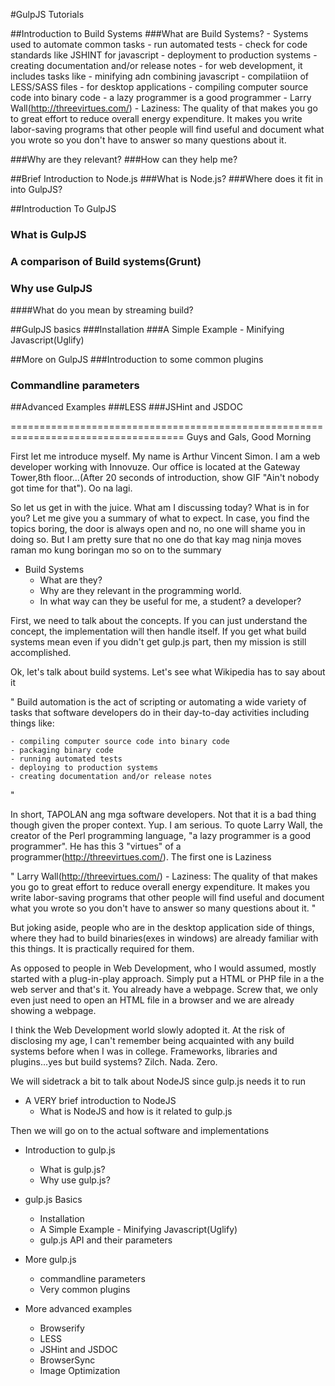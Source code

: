 #GulpJS Tutorials

##Introduction to Build Systems
###What are Build Systems?
    - Systems used to automate common tasks
        - run automated tests
        - check for code standards like JSHINT for javascript
        - deployment to production systems
        - creating documentation and/or release notes
        - for web development, it includes tasks like
            - minifying adn combining javascript
            - compilatiion of LESS/SASS files
        - for desktop applications
            - compiling computer source code into binary code
    -  a lazy programmer is a good programmer
        - Larry Wall(http://threevirtues.com/)
            - Laziness: The quality of that makes you go to great effort to reduce overall energy expenditure. It makes
                you write labor-saving programs that other people will find useful and document what you wrote so you don't
                have to answer so many questions about it.
    
###Why are they relevant?
###How can they help me?

##Brief Introduction to Node.js
###What is Node.js?
###Where does it fit in into GulpJS?

##Introduction To GulpJS
### What is GulpJS
### A comparison of Build systems(Grunt)
### Why use GulpJS
####What do you mean by streaming build?

##GulpJS basics
###Installation
###A Simple Example - Minifying Javascript(Uglify)

##More on GulpJS
###Introduction to some common plugins
### Commandline parameters

##Advanced Examples
###LESS
###JSHint and JSDOC


====================================================================================
Guys and Gals, Good Morning

First let me introduce myself. My name is Arthur Vincent Simon. I am a web developer working with Innovuze. Our office is located at the Gateway Tower,8th floor...(After 20 seconds of introduction, show GIF "Ain't nobody got time for that"). Oo na lagi.

So let us get in with the juice. What am I discussing today? What is in for you? Let me give you a summary of what to expect. In case, you find the topics boring, the door is
always open and no, no one will shame you in doing so. But I am pretty sure that no one do that kay mag ninja moves raman mo kung boringan mo so on to the summary

- Build Systems
    - What are they?
    - Why are they relevant in the programming world.
    - In what way can they be useful for me, a student? a developer?

First, we need to talk about the concepts. If you can just understand the concept, the implementation will then handle itself. If you get what build systems mean even if you 
didn't get gulp.js part, then my mission is still accomplished.

Ok, let's talk about build systems. Let's see what Wikipedia has to say about it

"
    Build automation is the act of scripting or automating a wide variety of tasks that software developers do in their day-to-day activities including things like:

    - compiling computer source code into binary code
    - packaging binary code
    - running automated tests
    - deploying to production systems
    - creating documentation and/or release notes
"

In short, TAPOLAN ang mga software developers. Not that it is a bad thing though given the proper context. Yup. I am serious. To quote Larry Wall, the creator of the Perl programming language, "a lazy programmer is a good programmer". He has this 3 "virtues" of a programmer(http://threevirtues.com/). The first one is Laziness

"
      Larry Wall(http://threevirtues.com/)
            - Laziness: The quality of that makes you go to great effort to reduce overall energy expenditure. It makes
                you write labor-saving programs that other people will find useful and document what you wrote so you don't
                have to answer so many questions about it.
"

But joking aside, people who are in the desktop application side of things, where they had to build binaries(exes in windows) are already familiar with this things. It is practically required for them.

As opposed to people in Web Development, who I would assumed, mostly started with a plug-in-play approach. Simply put a HTML or PHP file in a the web server and that's it. You already have a webpage. Screw that, we only even just need to open an HTML file in a browser and we are already showing a webpage.

I think the Web Development world slowly adopted it. At the risk of disclosing my age, I can't remember being acquainted with any build systems before when I was in college. Frameworks, libraries and plugins...yes but build systems? Zilch. Nada. Zero.


We will sidetrack a bit to talk about NodeJS since gulp.js needs it to run

- A VERY brief introduction to NodeJS
    - What is NodeJS and how is it related to gulp.js

Then we will go on to the actual software and implementations

- Introduction to gulp.js
    - What is gulp.js?
    - Why use gulp.js?

- gulp.js Basics
    - Installation
    - A Simple Example - Minifying Javascript(Uglify)
    - gulp.js API and their parameters

- More gulp.js
    - commandline parameters
    - Very common plugins

- More advanced examples
    - Browserify
    - LESS
    - JSHint and JSDOC
    - BrowserSync
    - Image Optimization



    
